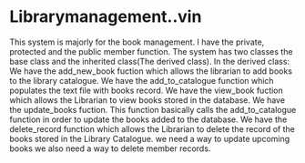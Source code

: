  # Librarymanagement..vin
This system is majorly for the book management.
I have the private, protected and the public member function.
The system has two classes the base class and the inherited class(The derived class).
In the derived class: 
We have the add_new_book fuction which allows the librarian to add books to the library catalogue.
We have the add_to_catalogue function which populates the text file with books record.
We have the view_book fuction which allows the Librarian to view books stored in the database.
We have the update_books fuction. This function basically calls the add_to_catalogue function in order to update the books added to the database.
We have the delete_record function which allows the Librarian to delete the record of the books stored in the Library Catalogue.
we need a way to update upcoming books
we also need a way to delete member records.
